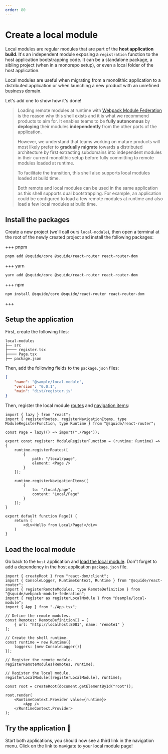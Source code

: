 ```yaml
---
order: 80
---
```


# Create a local module

Local modules are regular modules that are part of the **host application build**. It's an independent module exposing a `registration` function to the host application bootstrapping code. It can be a standalone package, a sibling project (when in a monorepo setup), or even a local folder of the host application.

Local modules are useful when migrating from a monolithic application to a distributed application or when launching a new product with an unrefined business domain.

Let's add one to show how it's done!

> Loading remote modules at runtime with [Webpack Module Federation](https://webpack.js.org/concepts/module-federation/) is the reason why this shell exists and it is what we recommend products to aim for. It enables teams to be **fully autonomous** by **deploying** their modules **independently** from the other parts of the application.
>
> However, we understand that teams working on mature products will most likely prefer to **gradually migrate** towards a distributed architecture by first extracting subdomains into independent modules in their current monolithic setup before fully committing to remote modules loaded at runtime.
>
> To facilitate the transition, this shell also supports local modules loaded at build time.
>
> Both remote and local modules can be used in the same application as this shell supports dual bootstrapping. For example, an application could be configured to load a few remote modules at runtime and also load a few local modules at build time.

## Install the packages

Create a new project (we'll call ours `local-module`), then open a terminal at the root of the newly created project and install the following packages:

+++ pnpm
```bash
pnpm add @squide/core @squide/react-router react-router-dom
```
+++ yarn
```bash
yarn add @squide/core @squide/react-router react-router-dom
```
+++ npm
```bash
npm install @squide/core @squide/react-router react-router-dom
```
+++

## Setup the application

First, create the following files:

```
local-modules
├── src
├──── register.tsx
├──── Page.tsx
├── package.json
```

Then, add the following fields to the `package.json` files:

```json !#2,4 local-module/package.json
{
    "name": "@sample/local-module",
    "version": "0.0.1",
    "main": "dist/register.js"
}
```

Then, register the local module [routes](/references/runtime/runtime-class.md#register-routes) and [navigation items](/references/runtime/runtime-class.md#register-navigation-items):

```tsx #7-12,14-19 local-module/src/register.tsx
import { lazy } from "react";
import { registerRoutes, registerNavigationItems, type ModuleRegisterFunction, type Runtime } from "@squide/react-router";

const Page = lazy(() => import("./Page"));

export const register: ModuleRegisterFunction = (runtime: Runtime) => {
    runtime.registerRoutes([
        {
            path: "/local/page",
            element: <Page />
        }
    ]);

    runtime.registerNavigationItems([
        {
            to: "/local/page",
            content: "Local/Page"
        }
    ]);
}
```

```tsx local-module/src/Page.tsx
export default function Page() {
    return (
        <div>Hello from Local/Page!</div>
    )
}
```

## Load the local module

Go back to the `host` application and [load the local module](/references/registration/registerLocalModules.md). Don't forget to add a dependency in the host application `package.json` file.

```tsx !#4,21 host/src/bootstrap.tsx
import { createRoot } from "react-dom/client";
import { ConsoleLogger, RuntimeContext, Runtime } from "@squide/react-router";
import { registerRemoteModules, type RemoteDefinition } from "@squide/webpack-module-federation";
import { register as registerLocalModule } from "@sample/local-module";
import { App } from "./App.tsx";

// Define the remote modules.
const Remotes: RemoteDefinition[] = [
    { url: "http://localhost:8081", name: "remote1" }
];

// Create the shell runtime.
const runtime = new Runtime({
    loggers: [new ConsoleLogger()]
});

// Register the remote module.
registerRemoteModules(Remotes, runtime);

// Register the local module.
registerLocalModule([registerLocalModule], runtime);

const root = createRoot(document.getElementById("root"));

root.render(
    <RuntimeContext.Provider value={runtime}>
        <App />
    </RuntimeContext.Provider>
);
```

## Try the application :rocket:

Start both applications, you should now see a third link in the navigation menu. Click on the link to navigate to your local module page!
